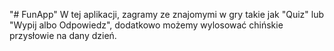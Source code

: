 "# FunApp" 
W tej aplikacji, zagramy ze znajomymi w gry takie jak "Quiz" lub "Wypij albo Odpowiedz", dodatkowo możemy wylosować chińskie przysłowie na dany dzień. 
